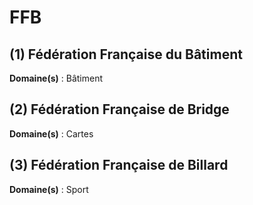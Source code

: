# FFB

## (1) Fédération Française du Bâtiment

**Domaine(s)** : Bâtiment

## (2) Fédération Française de Bridge

**Domaine(s)** : Cartes

## (3) Fédération Française de Billard

**Domaine(s)** : Sport
